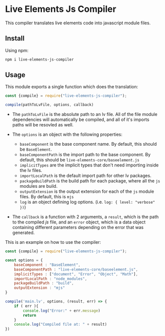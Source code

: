 # Live Elements Js Compiler

This compiler translates live elements code into javascript module files.

## Install

Using npm:

```sh
npm i live-elements-js-compiler
```

## Usage

This module exports a single function which does the translation:

```js
const {compile} = require("live-elements-js-compiler");

compile(pathToLvFile, options, callback)
```

 * The `pathToLvFile` is the absolute path to an lv file. All of the file module dependencies will automatically be
 compiled, and all of it's imports paths will be resovled as well.

 * The `options` is an object with the following properties:

    * `baseComponent` is the base component name. By default, this should be `BaseElement`.
    * `baseComponentPath` is the import path to the base component. By default, this should be `live-elements-core/baseelement.js`
    * `implicitTypes` are the implicit types that don't need importing inside the lv files.
    * `importLocalPath` is the default import path for other lv packages.
    * `packageBuildPath` is the build path for each package, where all the `js` modules are build.
    * `outputExtension` is the output extension for each of the `js` module files. By default, this is `mjs`
    * `log` is an object defining log options. (i.e. `log: { level: "verbose" })`)

* The `callback` is a function with 2 arguments, a `result`, which is the path to the compiled *js* file, and an
`error` object, which is a data object containing different parameters depending on the error that was generated.

This is an example on how to use the compiler:

```js
const {compile} = require("live-elements-js-compiler");

const options = {
    baseComponent : "BaseElement",
    baseComponentPath : "live-elements-core/baseelement.js",
    implicitTypes : ["document", "Error", "Object", "Math"],
    importLocalPath : "node_modules",
    packageBuildPath : "build",
    outputExtension : "mjs"
}

compile('main.lv', options, (result, err) => {
    if ( err ){
        console.log("Error:" + err.message)
        return
    }
    console.log("Compiled file at: " + result)
})
```

